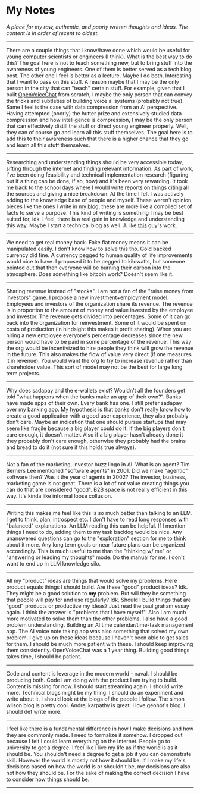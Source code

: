 # My Notes
_A place for my raw, authentic, and poorly written thoughts and ideas. The content is in order of recent to oldest._

---

There are a couple things that I know/have done which would be useful for young 
computer scientists or engineers (I think). What is the best way to do this? 
The goal here is not to teach something new, but to bring stuff into the awareness 
of young engineers. One of them is better served as a tech blog post. The other one I 
feel is better as a lecture. Maybe I do both. Interesting that I want to pass on this stuff.
A reason maybe that I may be the only person in the city that can "teach" certain stuff. 
For example, given that I built [OpenVoiceChat](https://github.com/Finity-Alpha/OpenVoiceChat) from scratch, I maybe the only person that can convey the tricks and
subtleties of building voice ai systems (probably not true). Same I feel is the case with data compression
from an AI perspective. Having attempted (poorly) the hutter prize and extensively studied 
data compression and how intelligence is compression, I may be the only person that can 
effectively distill the stuff or direct young engineer properly. Well, they can of course 
go and learn all this stuff themselves. The goal here is to add this to their awareness
such that there is a higher chance that they go and learn all this stuff themselves. 

---

Researching and understanding things should be very accessible today, sifting through the internet and finding relevant information.
As part of work, I've been doing feasibility and technical implementation research (figuring out if a thing can be done, if so, how) 
and it's been very rewarding. It took me back to the school days where I would write reports on things citing all the sources and
giving a nice breakdown. At the time I felt I was actively adding to the knowledge base of people and myself. These weren't opinion 
pieces like the ones I write in my [blog](https://www.fakhirali.pk/myblog/), these are more like a compiled set of facts to serve a purpose.
This kind of writing is something I may be best suited for, idk. I feel, there is a real gain in knowledge and understanding this way.
Maybe I start a technical blog as well. A like [this](https://colah.github.io/) guy's work. 

---

We need to get real money back. Fake fiat money means it can be manipulated easily. I don't know
how to solve this tho. Gold backed currency did fine. A currency pegged to human quality of life
improvements would nice to have. I proposed it to be pegged to kilowatts, but someone pointed out
that then everyone will be burning their carbon into the atmosphere. Does something like bitcoin
work? Doesn't seem like it. 

---

Sharing revenue instead of "stocks". I am not a fan of the "raise money from investors" game. I propose a new investment+employment model.
Employees and investors of the organization share its revenue. The revenue is in proportion to the amount of money and value 
invested by the employee and investor. The revenue gets divided into percentages. Some of it can go back into the organization
for reinvestment. Some of it would be spent on costs of production (in hindsight this makes it profit sharing). When you are 
hiring a new employee everyone's percentage decreases since the new person would have to be paid in some percentage of the revenue. 
This way the org would be incentivized to hire people they think will grow the revenue in the future. 
This also makes the flow of value very direct (if one measures it in revenue). You would want the org to try to increase revenue 
rather than shareholder value. This sort of model may not be the best for large long term projects.

---

Why does sadapay and the e-wallets exist? Wouldn't all the founders get told "what happens when the banks make an app of their own?".
Banks have made apps of their own. Every bank has one. I still prefer sadapay over my banking app. My hypothesis is that banks
don't really know how to create a good application with a good user experience, they also probably don't care. Maybe an indication
that one should pursue startups that may seem like fragile because a big player could do it. If the big players don't care enough, 
it doesn't matter. Also if a big player hasn't already done it they probably don't care enough, otherwise they probably had the brains
and bread to do it (not sure if this holds true always).

---

Not a fan of the marketing, investor buzz lingo in AI. What is an agent? Tim Berners Lee mentioned "software agents" in 2001. 
Did we make "agentic" software then? Was it the year of agents in 2002? The investor, business, marketing game is not great.
There is a lot of not value creating things you can do that are considered "good". B2B space is not really efficient in this way. 
It's kinda like informal loose collusion. 

---

Writing this makes me feel like this is so much better than talking to an LLM. I get to think, plan, introspect etc.
I don't have to read long responses with "balanced" explanations. An LLM reading this can be helpful. If I mention things
I need to do, adding them to my task backlog would be nice. Any unanswered questions can go to the "exploration" section 
for me to think about it more. Any long term goals or near future plans can be organized accordingly. This is much useful
to me than the "thinking w/ me" or "answering or leading my thoughts" mode. Do the manual for me. I don't want to end up in
LLM knowledge silo.

---

All my "product" ideas are things that would solve my problems. Here product equals things I should build. 
Are these "good" product ideas? Idk. They might be a good solution to **my** problem. But will they be 
something that people will pay for and use regularly? Idk. Should I build things that are "good" products or
productize my ideas? Just read the paul graham essay again. I think the answer is "problems that I have myself".
Also I am much more motivated to solve them than the other problems. I also have a good problem understanding. 
Building an AI time calendar/time-task management app. The AI voice note taking app was also something that solved
my own problem. I give up on these ideas because I haven't been able to get sales for them. I should be much more
patient with these. I should keep improving them consistently. OpenVoiceChat was a 1 year thing. Building good
things takes time, I should be patient. 

---

Code and content is leverage in the modern world - naval. I should be producing both. Code I am doing with the product I am trying to build. Content is missing for now.
I should start streaming again. I should write more. Technical blogs might be my thing. I should do an experiment and write about it.
I should look at the blogs of the people I follow. The simon wilson blog is pretty cool. Andrej karpathy is great. I love geohot's blog. I should def write more.

---

I feel like there is a fundamental difference in how I make decisions and how they are commonly made. I need to formalize it somehow.
I dropped out because I felt I could learn everything on the internet. People go to university to get a degree.
I feel like I live my life as if the world is as it should be. You shouldn't need a degree to get a job if you can demonstrate skill.
However the world is mostly not how it should be. If I make my life's decisions based on how the world is or shouldn't be, my decisions are also not how they should be.
For the sake of making the correct decision I have to consider how things should be. 

---

